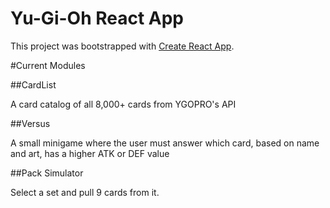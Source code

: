 # Yu-Gi-Oh React App

This project was bootstrapped with [Create React App](https://github.com/facebook/create-react-app).

#Current Modules

##CardList

A card catalog of all 8,000+ cards from YGOPRO's API

##Versus

A small minigame where the user must answer which card, based on name and art, has a higher ATK or DEF value

##Pack Simulator

Select a set and pull 9 cards from it.
